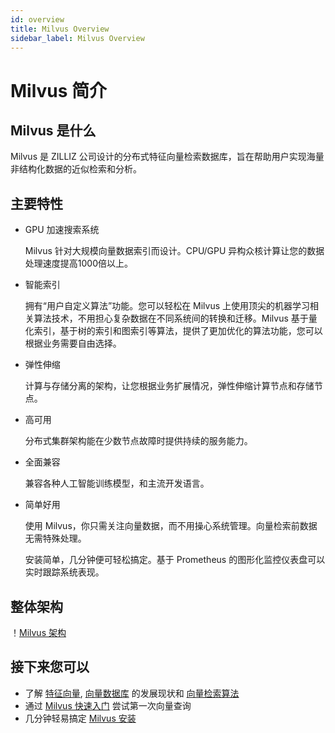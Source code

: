 ```yaml
---
id: overview
title: Milvus Overview
sidebar_label: Milvus Overview
---
```


# Milvus 简介

## Milvus 是什么

Milvus 是 ZILLIZ 公司设计的分布式特征向量检索数据库，旨在帮助用户实现海量非结构化数据的近似检索和分析。

## 主要特性

- GPU 加速搜索系统

  Milvus 针对大规模向量数据索引而设计。CPU/GPU 异构众核计算让您的数据处理速度提高1000倍以上。

- 智能索引

  拥有“用户自定义算法”功能。您可以轻松在 Milvus 上使用顶尖的机器学习相关算法技术，不用担心复杂数据在不同系统间的转换和迁移。Milvus 基于量化索引，基于树的索引和图索引等算法，提供了更加优化的算法功能，您可以根据业务需要自由选择。

- 弹性伸缩

  计算与存储分离的架构，让您根据业务扩展情况，弹性伸缩计算节点和存储节点。

- 高可用

  分布式集群架构能在少数节点故障时提供持续的服务能力。

- 全面兼容

  兼容各种人工智能训练模型，和主流开发语言。

- 简单好用

  使用 Milvus，你只需关注向量数据，而不用操心系统管理。向量检索前数据无需特殊处理。

  安装简单，几分钟便可轻松搞定。基于 Prometheus 的图形化监控仪表盘可以实时跟踪系统表现。

## 整体架构

！[Milvus 架构](../../assets/milvus_arch.png)

## 接下来您可以

- 了解 [特征向量](vector.md), [向量数据库](vector_db.md) 的发展现状和 [向量检索算法](index_method.md)
- 通过 [Milvus 快速入门](../QuickStart.md) 尝试第一次向量查询
- 几分钟轻易搞定 [Milvus 安装](../userguide/install_milvus.md)

